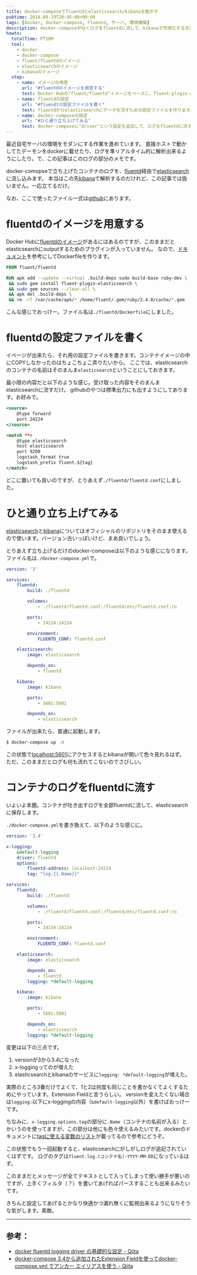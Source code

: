 ```yaml
---
title: docker-composeでfluentdとelasticsearch/kibanaを動かす
pubtime: 2018-09-19T20:45:00+09:00
tags: [Docker, docker-compose, Fluentd, サーバ, 環境構築]
description: docker-composeが吐くログをfluentdに流して、kibanaで可視化する方法です。fluentdとkibanaも含めて、全てdocker上で動かしています。
howto:
  totalTime: PT10M
  tool:
    - docker
    - docker-compose
    - fluent/fluentdのイメージ
    - elasticsearchのイメージ
    - kibanaのイメージ
  step:
    - name: イメージの用意
      url: "#fluentdのイメージを用意する"
      text: Docker Hubの"fluent/fluentd"イメージをベースに、fluent-plugin-elasticsearchプラグインを入れたイメージを作ります。
    - name: fluentdの設定
      url: "#fluendtの設定ファイルを書く"
      text: fluentdからelasticsearchにデータを流すための設定ファイルを作ります。
    - name: docker-composeの設定
      url: "#ひと通り立ち上げてみる"
      text: docker-composeに"driver"という設定を追加して、ログをfluentdに流すように設定します。
---
```


最近自宅サーバの環境をモダンにする作業を進めています。
直接ホストで動かしてたデーモンをdockerに載せたり、ログを準リアルタイム的に解析出来るようにしたり。で、この記事はこのログの部分のメモです。

docker-comopseで立ち上げたコンテナのログを、[fluentd](https://www.fluentd.org)経由で[elasticsearch](https://www.elastic.co/jp/products/elasticsearch)に流し込みます。
本当はこの先[kibana](https://www.elastic.co/jp/products/kibana)で解析するのだけれど、この記事では扱いません。一応立てるだけ。

なお、ここで使ったファイル一式は[github](https://github.com/macrat/dockercompose-fluent-elasticsearch-kibana)にあります。

# fluentdのイメージを用意する
Docker Hubに[fluentdのイメージ](https://hub.docker.com/r/fluent/fluentd/)があるにはあるのですが、このままだとelasticsearchにoutputするためのプラグインが入っていません。
なので、[ドキュメント](https://github.com/fluent/fluentd-docker-image#3-customize-dockerfile-to-install-plugins-optional)を参考にしてDockerfileを作ります。

``` dockerfile
FROM fluent/fluentd

RUN apk add --update --virtual .build-deps sudo build-base ruby-dev \
 && sudo gem install fluent-plugin-elasticsearch \
 && sudo gem sources --clear-all \
 && apk del .build-deps \
 && rm -rf /var/cache/apk/* /home/fluent/.gem/ruby/2.4.0/cache/*.gem
```

こんな感じでおっけー。ファイル名は`./fluentd/Dockerfile`にしました。

# fluentdの設定ファイルを書く
イベージが出来たら、それ用の設定ファイルを書きます。コンテナイメージの中にCOPYしなかったのはちょこちょこ弄りたいから。
ここでは、elasticsearchのコンテナの名前はそのまんま`elasticsearch`ということにしておきます。

最小限の内容だと以下のような感じ。受け取った内容をそのまんまelasticsearchに流すだけ。
githubのやつは標準出力にも出すようにしてあります。お好みで。

``` xml
<source>
    @type forward
    port 24224
</source>

<match **>
    @type elasticsearch
    host elasticsearch
    port 9200
    logstash_format true
    logstash_prefix fluent.${tag}
</match>
```

どこに置いても良いのですが、とりあえず`./fluentd/fluentd.conf`にしました。

# ひと通り立ち上げてみる
[elasticsearch](https://hub.docker.com/r/_/elasticsearch/)と[kibana](https://hub.docker.com/r/_/kibana/)についてはオフィシャルのリポジトリをそのまま使えるので使います。バージョン古いっぽいけど、まあ良いでしょう。

とりあえず立ち上げるだけのdocker-composeは以下のような感じになります。ファイル名は`./docker-compose.yml`で。

``` yaml
version: '3'

services:
    fluentd:
        build: ./fluentd

        volumes:
            - ./fluentd/fluentd.conf:/fluentd/etc/fluentd.conf:ro

        ports:
            - 24224:24224

        environment:
            FLUENTD_CONF: fluentd.conf

    elasticsearch:
        image: elasticsearch

        depends_on:
            - fluentd

    kibana:
        image: kibana

        ports:
            - 5601:5601

        depends_on:
            - elasticsearch
```

ファイルが出来たら、普通に起動します。

``` bash
$ docker-compose up -d
```

この状態で[localhost:5601](http://localhost:5601)にアクセスするとkibanaが開いて色々見れるはず。
ただ、このままだとログも何も流れてこないのでさびしい。

# コンテナのログをfluentdに流す
いよいよ本題。コンテナが吐き出すログを全部fluentdに流して、elasticsearchに保存します。

`./docker-compose.yml`を書き換えて、以下のような感じに。

``` yaml
version: '3.4'

x-logging:
    &default-logging
    driver: fluentd
    options:
        fluentd-address: localhost:24224
        tag: "log.{{.Name}}"

services:
    fluentd:
        build: ./fluentd

        volumes:
            - ./fluentd/fluentd.conf:/fluentd/etc/fluentd.conf:ro

        ports:
            - 24224:24224

        environment:
            FLUENTD_CONF: fluentd.conf

    elasticsearch:
        image: elasticsearch

        depends_on:
            - fluentd
        logging: *default-logging

    kibana:
        image: kibana

        ports:
            - 5601:5601

        depends_on:
            - elasticsearch
        logging: *default-logging
```

変更は以下の三点です。

1. versionが3から3.4になった
2. x-loggingってのが増えた
3. elasticsearchとkibanaのサービスに`logging: *default-logging`が増えた。

実際のところ3番だけでよくて、1と2は何度も同じことを書かなくてよくするためにやっています。Extension Fieldと言うらしい。
versionを変えたくない場合は`logging:`以下にx-loggingの内容（`&default-logging`以外）を書けばおっけーです。

ちなみに、`x-logging.options.tag`の部分に`.Name`（コンテナの名前が入る）とかいうのを使ってますが、この部分は他にも色々使えるみたいです。dockerのドキュメントに[tagに使える変数のリスト](https://docs.docker.com/config/containers/logging/log_tags/)が載ってるので参考にどうぞ。

この状態でもう一回起動すると、elasticsearchにがしがしログが追記されていくはずです。
ログのタグは`fluent.log.(コンテナ名)-YYYY-MM-DD`になっているはず。

このままだとメッセージが全てテキストとして入ってしまって使い勝手が悪いのですが、上手くフィルタ（？）を書いてあげればパースすることも出来るみたいです。

きちんと設定してあげるとかなり快適かつ漏れ無くに監視出来るようになりそうな気がします。素敵。

---

## 参考：
- [docker fluentd logging driver の基礎的な設定 - Qiita](https://qiita.com/moaikids/items/8a8ee90e163f14e6e923)
- [docker-compose 3.4から追加されたExtension Fieldを使ってdocker-compose.yml でアンカー エイリアスを使う - Qiita](https://qiita.com/kyusyukeigo/items/af20487162ff0a1a6cea)
